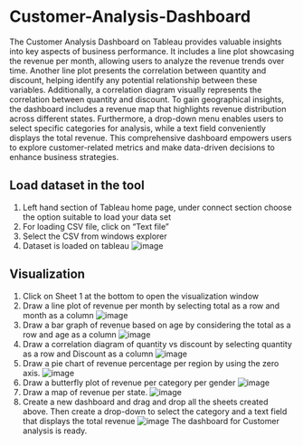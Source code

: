 # Customer-Analysis-Dashboard
The Customer Analysis Dashboard on Tableau provides valuable insights into key aspects of business performance. It includes a line plot showcasing the revenue per month, allowing users to analyze the revenue trends over time. Another line plot presents the correlation between quantity and discount, helping identify any potential relationship between these variables. Additionally, a correlation diagram visually represents the correlation between quantity and discount. To gain geographical insights, the dashboard includes a revenue map that highlights revenue distribution across different states. Furthermore, a drop-down menu enables users to select specific categories for analysis, while a text field conveniently displays the total revenue. This comprehensive dashboard empowers users to explore customer-related metrics and make data-driven decisions to enhance business strategies.
## <strong>Load dataset in the tool <br> </strong>
1. Left hand section of Tableau home page, under connect section choose the option suitable
to load your data set
2. For loading CSV file, click on “Text file”
3. Select the CSV from windows explorer
4. Dataset is loaded on tableau
![image](https://github.com/Nandanair622/Customer-Analysis-Dashboard/assets/97756235/1d495d1b-a84a-4bc6-a763-5bd0081cb37c)
## <strong>Visualization <br> </strong>
1. Click on Sheet 1 at the bottom to open the visualization window
2. Draw a line plot of revenue per month by selecting total as a row and month as a column
![image](https://github.com/Nandanair622/Customer-Analysis-Dashboard/assets/97756235/c8872554-3772-42d2-8d62-fac07642fc7e)
3. Draw a bar graph of revenue based on age by considering the total as a row and age as a
column
![image](https://github.com/Nandanair622/Customer-Analysis-Dashboard/assets/97756235/928c41ab-80f7-4be0-81c4-3b2ca61dc946)
4. Draw a correlation diagram of quantity vs discount by selecting quantity as a row and
Discount as a column
![image](https://github.com/Nandanair622/Customer-Analysis-Dashboard/assets/97756235/b5962cd9-4545-431b-bde0-854957122cca)
5. Draw a pie chart of revenue percentage per region by using the zero axis.
![image](https://github.com/Nandanair622/Customer-Analysis-Dashboard/assets/97756235/55dcd421-68c7-425e-8a0d-05a7bc83c938)
6. Draw a butterfly plot of revenue per category per gender
![image](https://github.com/Nandanair622/Customer-Analysis-Dashboard/assets/97756235/286a634f-4bee-4eea-a95e-d3948d9e223f)
7. Draw a map of revenue per state.
![image](https://github.com/Nandanair622/Customer-Analysis-Dashboard/assets/97756235/3c2f27cd-4916-4134-b74a-dbddb24a4f48)
8. Create a new dashboard and drag and drop all the sheets created above. Then create a
drop-down to select the category and a text field that displays the total revenue
![image](https://github.com/Nandanair622/Customer-Analysis-Dashboard/assets/97756235/777194aa-a405-4c43-b695-bba75fc86bb7)
The dashboard for Customer analysis is ready.
